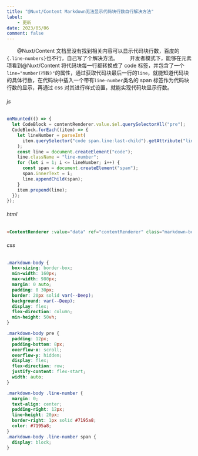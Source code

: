 ```yaml
---
title: "@Nuxt/Content Markdown无法显示代码块行数自行解决方法"
label: 
    - 更新
date: 2023/05/06
comment: false
---
```


&emsp;&emsp;@Nuxt/Content 文档里没有找到相关内容可以显示代码块行数，百度的`{.line-numbers}`也不行，自己写了个解决方法。
&emsp;&emsp;开发者模式下，能够在元素项看到@Nuxt/Content 将代码块每一行都转换成了 code 标签，并包含了一个`line="number(行数)"`的属性，通过获取代码块最后一行的`line`，就能知道代码块的具体行数，在代码块中插入一个带有`line-number`类名的 span 标签作为代码块行数的显示，再通过 css 对其进行样式设置，就能实现代码块显示行数。

###### js

```js {.line-numbers}
onMounted(() => {
  let CodeBlock = contentRenderer.value.$el.querySelectorAll("pre");
  CodeBlock.forEach((item) => {
    let lineNumber = parseInt(
      item.querySelector("code span.line:last-child").getAttribute("line")
    );
    const line = document.createElement("code");
    line.className = "line-number";
    for (let i = 1; i <= lineNumber; i++) {
      const span = document.createElement("span");
      span.innerText = i;
      line.appendChild(span);
    }
    item.prepend(line);
  });
});
```

###### html

```html
<ContentRenderer :value="data" ref="contentRenderer" class="markdown-body"/>
```

###### css

```css
.markdown-body {
  box-sizing: border-box;
  min-width: 160px;
  max-width: 980px;
  margin: 0 auto;
  padding: 0 30px;
  border: 20px solid var(--Deep);
  background: var(--Deep);
  display: flex;
  flex-direction: column;
  min-height: 50vh;
}

.markdown-body pre {
  padding: 12px;
  padding-bottom: 8px;
  overflow-x: scroll;
  overflow-y: hidden;
  display: flex;
  flex-direction: row;
  justify-content: flex-start;
  width: auto;
}

.markdown-body .line-number {
  margin: 0;
  text-align: center;
  padding-right: 12px;
  line-height: 20px;
  border-right: 1px solid #7195a8;
  color: #7195a8;
}
.markdown-body .line-number span {
  display: block;
}
```
